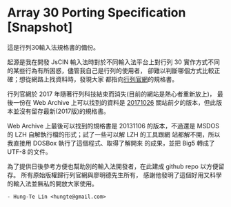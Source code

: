 # Array 30 Porting Specification [Snapshot]

這是行列30輸入法規格書的備份。

起源是我在開發 JsCIN 輸入法時對於不同輸入法平台上對行列 30
實作方式不同的某些行為有所困惑，儘管我自己是行列的使用者，
卻難以判斷哪個方式比較正確；想從網路上找資料時，發現大家
都指向[行列官網](https://www.array.com.tw/)的規格書。

行列官網於 2017 年隨著行列科技結束而消失(目前的網站是熱心者重新放上)，
最後一份在 Web Archive 上可以找到的資料是
[20171026](https://web.archive.org/web/20171026005947/http://www.array.com.tw/)
關站前夕的版本，但此版本並沒有留存最新(2017版)的規格書。

Web Archive 上最後可以找到的規格書是 20131106 的版本，不過還是
MSDOS 的 LZH 自解執行檔的形式；試了一些可以解 LZH 的工具跟網
站都解不開，所以我直接用 DOSBox 執行了這個程式、取得了解開來
的成果，並把 Big5 轉成了 UTF-8 的文件。

為了提供日後參考方便也幫助別的輸入法開發者，在此建成 github
repo 以方便留存。 所有原始版權歸行列官網與廖明德先生所有，
感謝他發明了這個好用又科學的輸入法並無私的開放大家使用。

    - Hung-Te Lin <hungte@gmail.com>
